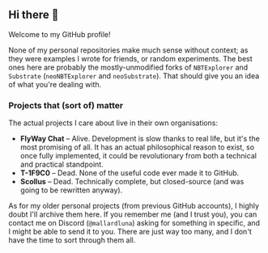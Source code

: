 ## Hi there 👋

Welcome to my GitHub profile!

None of my personal repositories make much sense without context; as they were examples I wrote for friends, or random experiments. The best ones here are probably the mostly-unmodified forks of `NBTExplorer` and `Substrate` (`neoNBTExplorer` and `neoSubstrate`). That should give you an idea of what you're dealing with.

### Projects that (sort of) matter

The actual projects I care about live in their own organisations:

- **FlyWay Chat** – Alive. Development is slow thanks to real life, but it's the most promising of all. It has an actual philosophical reason to exist, so once fully implemented, it could be revolutionary from both a technical and practical standpoint.
- **T-1F9C0** – Dead. None of the useful code ever made it to GitHub.
- **Scollus** – Dead. Technically complete, but closed-source (and was going to be rewritten anyway).

As for my older personal projects (from previous GitHub accounts), I highly doubt I'll archive them here. If you remember me (and I trust you), you can contact me on Discord (`@mallardluna`) asking for something in specific, and I might be able to send it to you. There are just way too many, and I don't have the time to sort through them all.
